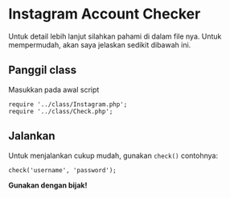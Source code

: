# Instagram Account Checker
Untuk detail lebih lanjut silahkan pahami di dalam file nya. Untuk mempermudah, akan saya jelaskan sedikit dibawah ini.

## Panggil class
Masukkan pada awal script
```
require '../class/Instagram.php';
require '../class/Check.php';
```

## Jalankan
Untuk menjalankan cukup mudah, gunakan `check()` contohnya:
```
check('username', 'password');
```




**Gunakan dengan bijak!**
